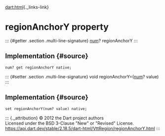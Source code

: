 [dart:html](../../dart-html/dart-html-library){._links-link}

regionAnchorY property
======================

::: {#getter .section .multi-line-signature}
[num](../../dart-core/num-class)? regionAnchorY
:::

Implementation {#source}
--------------

``` {.language-dart data-language="dart"}
num? get regionAnchorY native;
```

::: {#setter .section .multi-line-signature}
void regionAnchorY=([num](../../dart-core/num-class)? value)
:::

Implementation {#source}
--------------

``` {.language-dart data-language="dart"}
set regionAnchorY(num? value) native;
```

::: {._attribution}
© 2012 the Dart project authors\
Licensed under the BSD 3-Clause \"New\" or \"Revised\" License.\
<https://api.dart.dev/stable/2.18.5/dart-html/VttRegion/regionAnchorY.html>
:::
